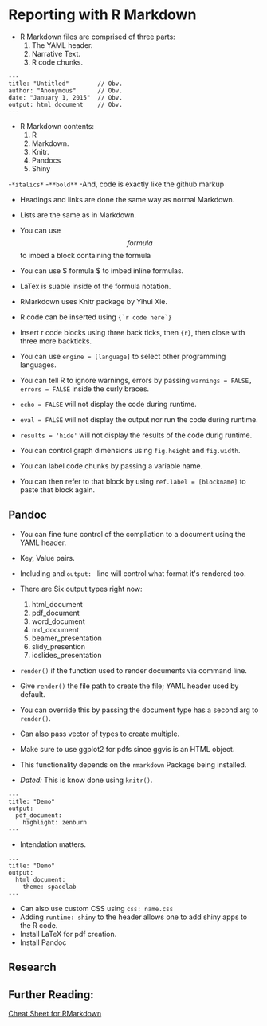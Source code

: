 # Reporting with R Markdown

- R Markdown files are comprised of three parts:
	1. The YAML header.
	2. Narrative Text.
	3. R code chunks.

```
---
title: "Untitled"        // Obv.
author: "Anonymous"      // Obv.
date: "January 1, 2015"  // Obv.
output: html_document    // Obv.
---
```
- R Markdown contents:
	1. R
	2. Markdown.
	3. Knitr.
	4. Pandocs
	5. Shiny

-`*italics*`
-`**bold**`
-And, code is exactly like the github markup
- Headings and links are done the same way as normal Markdown.
- Lists are the same as in Markdown.
- You can use $$ formula $$ to imbed a block containing the formula
- You can use $ formula $ to imbed inline formulas.
- LaTex is suable inside of the formula notation.
- RMarkdown uses Knitr package by Yihui Xie.


- R code can be inserted using ``` {`r code here`} ```

- Insert r code blocks using three back ticks, then `{r}`, then close with three more backticks.
- You can use `engine = [language]` to select other programming languages.
- You can tell R to ignore warnings, errors by passing `warnings = FALSE, errors = FALSE` inside the curly braces.
- `echo = FALSE` will not display the code during runtime.
- `eval = FALSE` will not display the output nor run the code during runtime.
- `results = 'hide'` will not display the results of the code durig runtime.
- You can control graph dimensions using `fig.height` and `fig.width`.
- You can label code chunks by passing a variable name.
- You can then refer to that block by using `ref.label = [blockname]` to paste that block again.


## Pandoc
- You can fine tune control of the compliation to a document using the YAML header.
- Key, Value pairs.
- Including and `output: ` line will control what format it's rendered too.
- There are Six output types right now:
	1. html_document
	2. pdf_document
	3. word_document
	4. md_document
	5. beamer_presentation
	6. slidy_presention
	7. ioslides_presentation


- `render()` if the function used to render documents via command line.
- Give `render()` the file path to create the file; YAML header used by default.
- You can override this by passing the document type has a second arg to `render()`.
- Can also pass vector of types to create multiple.
- Make sure to use ggplot2 for pdfs since ggvis is an HTML object.
- This functionality depends on the `rmarkdown` Package being installed.
- *Dated:* This is know done using `knitr()`.


```
---
title: "Demo"
output:
  pdf_document:
    highlight: zenburn
---
```
- Intendation matters.

```
---
title: "Demo"
output:
  html_document:
    theme: spacelab
---
```

- Can also use custom CSS using `css: name.css`
- Adding `runtime: shiny` to the header allows one to add shiny apps to the R code.
- Install LaTeX for pdf creation.
- Install Pandoc

## Research

## Further Reading:
[Cheat Sheet for RMarkdown](http://www.rstudio.com/wp-content/uploads/2015/03/rmarkdown-reference.pdf)
